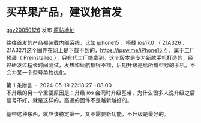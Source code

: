 # 买苹果产品，建议抢首发

[gsy20050126](https://www.v2ex.com/member/gsy20050126) 发布 [原帖地址](https://www.v2ex.com/t/1042069)

<div class="cell">
<div class="topic_content"><div class="markdown_body"><p>往往首发的产品都装载内部系统，比如 iphone15 ，搭载 ios17.0 （ 21A326 、21A327)这个固件在网上是下载不到的，<a href="https://ipsw.me/iPhone15,4" rel="nofollow">https://ipsw.me/iPhone15,4</a> ，属于工厂预装（ Preinstalled ），只有代工厂能拿到。这个版本是专为新款手机打造的，经过研发过程长时间测试，发热和续航都很不错，后期升级是给所有型号的手机，不会为某一个型号单独优化。</p>
</div></div>
</div>
<div class="subtle">
<span class="fade">第 1 条附言 &nbsp;·&nbsp; <span title="2024-05-19 22:18:27 +08:00">2024-05-19 22:18:27 +08:00</span></span>
<div class="sep5"></div>
<div class="topic_content">不升级的另一个重要原因是：升级 ios 会同时升级基带，为什么很多人说升级之后信号不好，就是这样的，高通的固件不是越新越好的。<br><br>基带这种东西，就应该稳定第一，又不需要新功能，不升级是最好的。</div>
</div>